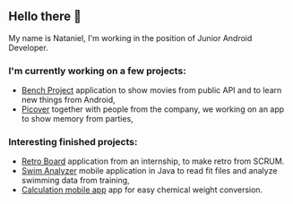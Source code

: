## Hello there 👋

My name is Nataniel, I'm working in the position of Junior Android Developer.

### I'm currently working on a few projects: 
* [Bench Project](https://github.com/Nataniel-Antosik/Bench_Project) application to show movies from public API and to learn new things from Android,
* [Picover](https://github.com/intive/Picover) together with people from the company, we working on an app to show memory from parties,

### Interesting finished projects:
* [Retro Board](https://github.com/intive/patronage22-android-szczecin) application from an internship, to make retro from SCRUM.
* [Swim Analyzer](https://github.com/Nataniel-Antosik/Fit-File-Reader) mobile application in Java to read fit files and analyze swimming data from training,
* [Calculation mobile app](https://github.com/Nataniel-Antosik/Calculation-mobile-app) app for easy chemical weight conversion.

<!--
**Nataniel-Antosik/Nataniel-Antosik** is a ✨ _special_ ✨ repository because its `README.md` (this file) appears on your GitHub profile.

Here are some ideas to get you started:

- 🔭 I’m currently working on ...
- 🌱 I’m currently learning ...
- 👯 I’m looking to collaborate on ...
- 🤔 I’m looking for help with ...
- 💬 Ask me about ...
- 📫 How to reach me: ...
- 😄 Pronouns: ...
- ⚡ Fun fact: ...
-->
